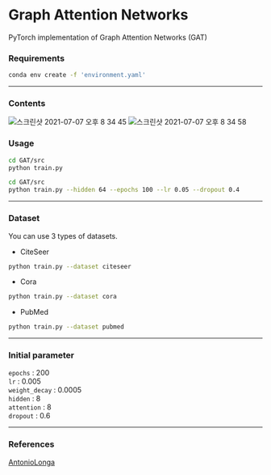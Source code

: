 # Graph Attention Networks

PyTorch implementation of Graph Attention Networks (GAT)  

### Requirements  

```bash
conda env create -f 'environment.yaml'
```

---  
### Contents  
![스크린샷 2021-07-07 오후 8 34 45](https://user-images.githubusercontent.com/37684658/124752527-ed8a8780-df62-11eb-8fb7-c86dc9776a4e.png)
![스크린샷 2021-07-07 오후 8 34 58](https://user-images.githubusercontent.com/37684658/124752563-f9764980-df62-11eb-99f2-05626109f395.png)


### Usage

```bash
cd GAT/src
python train.py
```  

```bash
cd GAT/src
python train.py --hidden 64 --epochs 100 --lr 0.05 --dropout 0.4
```

---  
### Dataset  
You can use 3 types of datasets.  
- CiteSeer
```bash  
python train.py --dataset citeseer
```  
- Cora
```bash  
python train.py --dataset cora
```  
- PubMed
```bash  
python train.py --dataset pubmed
```  
---
### Initial parameter  
`epochs` : 200  
`lr` : 0.005  
`weight_decay` : 0.0005  
`hidden` : 8  
`attention` : 8  
`dropout` : 0.6  

---
### References  
[AntonioLonga](https://github.com/AntonioLonga/PytorchGeometricTutorial.git)
